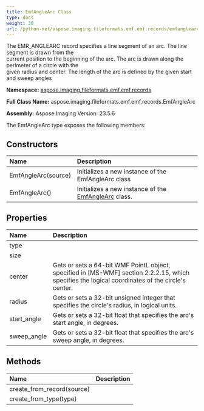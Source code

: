```yaml
---
title: EmfAngleArc Class
type: docs
weight: 30
url: /python-net/aspose.imaging.fileformats.emf.emf.records/emfanglearc/
---
```


The EMR_ANGLEARC record specifies a line segment of an arc. The line segment is drawn from the <br/>            current position to the beginning of the arc. The arc is drawn along the perimeter of a circle with the <br/>            given radius and center. The length of the arc is defined by the given start and sweep angles

**Namespace:** [aspose.imaging.fileformats.emf.emf.records](/imaging/python-net/aspose.imaging.fileformats.emf.emf.records/)

**Full Class Name:** aspose.imaging.fileformats.emf.emf.records.EmfAngleArc

**Assembly:**  Aspose.Imaging Version: 23.5.6

The EmfAngleArc type exposes the following members:
## **Constructors**
|**Name**|**Description**|
| :- | :- |
|EmfAngleArc(source)|Initializes a new instance of the EmfAngleArc class|
|EmfAngleArc()|Initializes a new instance of the [EmfAngleArc](/imaging/python-net/aspose.imaging.fileformats.emf.emf.records/emfanglearc/) class.|
## **Properties**
|**Name**|**Description**|
| :- | :- |
|type|  |
|size|  |
|center|Gets or sets a 64-bit WMF PointL object, specified in [MS-WMF] section 2.2.2.15, which <br/>            specifies the logical coordinates of the circle's center.|
|radius|Gets or sets a 32-bit unsigned integer that specifies the circle's radius, in logical units.|
|start_angle|Gets or sets a 32-bit float that specifies the arc's start angle, in degrees.|
|sweep_angle|Gets or sets a 32-bit float that specifies the arc's sweep angle, in degrees.|
## **Methods**
|**Name**|**Description**|
| :- | :- |
|create_from_record(source)|  |
|create_from_type(type)|  |
